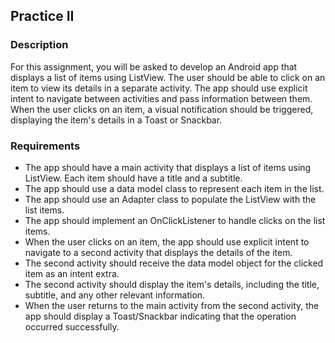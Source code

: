 ## Practice II 
### Description
For this assignment, you will be asked to develop an Android app that displays a list of items using ListView. The user should be able to click on an item to view its details in a separate activity. The app should use explicit intent to navigate between activities and pass information between them. When the user clicks on an item, a visual notification should be triggered, displaying the item's details in a Toast or Snackbar.

### Requirements
 + The app should have a main activity that displays a list of items using ListView. Each item should have a title and a subtitle.
 + The app should use a data model class to represent each item in the list.
 + The app should use an Adapter class to populate the ListView with the list items.
 + The app should implement an OnClickListener to handle clicks on the list items.
 + When the user clicks on an item, the app should use explicit intent to navigate to a second activity that displays the details of the item.
 + The second activity should receive the data model object for the clicked item as an intent extra.
 + The second activity should display the item's details, including the title, subtitle, and any other relevant information.
 + When the user returns to the main activity from the second activity, the app should display a Toast/Snackbar indicating that the operation occurred successfully.
